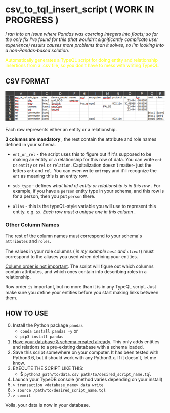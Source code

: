 # csv_to_tql_insert_script ( WORK IN PROGRESS )

<i>I ran into an issue where Pandas was coercing integers into floats; so far the only fix I've found for this (that wouldn't significantly complicate user experience) results causes more problems than it solves, so I'm looking into a non-Pandas-based solution. </i>

<font color = 'yellow'>Automatically generates a TypeQL script for doing entity and relationship insertions from a .csv file, so you don't have to mess with writing TypeQL. </font>

## CSV FORMAT

![plot](csv_preview.png)

Each row represents either an entity or a relationship.

<b> 3 columns are mandatory </b>, the rest contain the attribute and role names defined in your schema.

- `ent_or_rel` - the script uses this to figure out if it's supposed to be making an entity or a relationship for this row of data. You can write `ent` or `entity` or `rel` or `relation`. Capitalization doesn't matter- just the letters `ent` and `rel`. You can even write `entropy` and it'll recognize the `ent` as meaning this is an entity row.

- `sub_type` - defines <i>what kind of entity or relationship is in this row </i>. For example, if you have a `person` entity type in your schema, and this row is for a person, then you put `person` there.

- `alias` - this is the typeQL-style variable you will use to represent this entity. e.g. `$x`. <i>Each row must a unique one in this column </i>.

### Other Column Names

The rest of the column names must correspond to your schema's `attributes` and `roles`.

The values in your role columns (<i> in my example `host` and `client`</i>) must correspond to the aliases you used when defining your entities.

<u>Column order is not important</u>. The script will figure out which columns contain attributes, and which ones contain info describing roles in a relationship.

Row order `is` important, but no more than it is in any TypeQL script. Just make sure you define your entities before you start making links between them.

## HOW TO USE

0. Install the Python package `pandas`
   - `conda install pandas -y`
     or
   - `pip3 install pandas`
1. <u>Have your database & schema created already</u>. This only adds entities and relations to a pre-existing database with a schema loaded.
2. Save this script somewhere on your computer. It has been tested with Python3.6, but it should work with any Python3.x. If it doesn't, let me know.
3. EXECUTE THE SCRIPT LIKE THIS:
   - $ `python3 path/to/data.csv path/to/desired_script_name.tql`
4. Launch your TypeDB console (method varies depending on your install)
5. `> transaction <database_name> data write`
6. `> source /path/to/desired_script_name.tql`
7. `> commit`

Voila, your data is now in your database.
